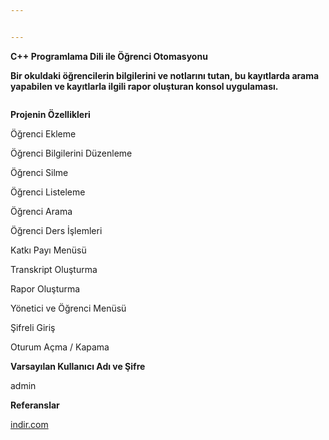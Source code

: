 ```yaml
---


---
```


<p><strong>C++ Programlama Dili ile Öğrenci Otomasyonu</strong></p>
<p><strong>Bir okuldaki öğrencilerin bilgilerini ve notlarını tutan, bu kayıtlarda arama yapabilen ve kayıtlarla ilgili rapor oluşturan konsol uygulaması.</strong></p>
<p><img src="https://cdn-images-1.medium.com/max/1500/1*U6d6AJQrKaE3uD-dZBnE1w.jpeg" alt=""></p>
<p><strong>Projenin Özellikleri</strong></p>
<p>Öğrenci Ekleme</p>
<p>Öğrenci Bilgilerini Düzenleme</p>
<p>Öğrenci Silme</p>
<p>Öğrenci Listeleme</p>
<p>Öğrenci Arama</p>
<p>Öğrenci Ders İşlemleri</p>
<p>Katkı Payı Menüsü</p>
<p>Transkript Oluşturma</p>
<p>Rapor Oluşturma</p>
<p>Yönetici ve Öğrenci Menüsü</p>
<p>Şifreli Giriş</p>
<p>Oturum Açma / Kapama</p>
<p><strong>Varsayılan Kullanıcı Adı ve Şifre</strong></p>
<p>admin</p>
<p><strong>Referanslar</strong></p>
<p><a href="http://www.indir.com/koker-ogrenci-otomasyonu">indir.com</a></p>

